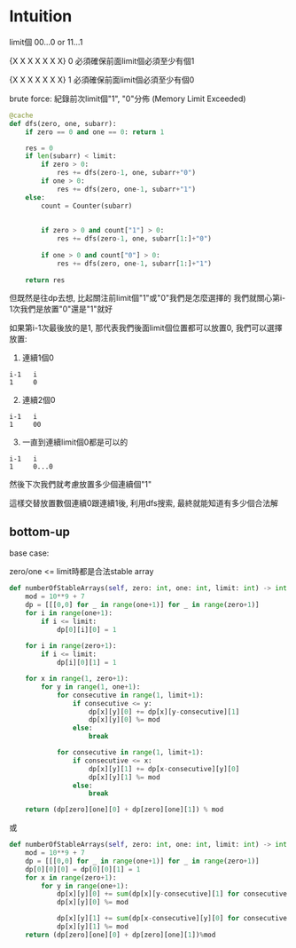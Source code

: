 # Intuition

limit個 00...0 or 11...1

{X X X X X X X} 0
必須確保前面limit個必須至少有個1

{X X X X X X X} 1
必須確保前面limit個必須至少有個0

brute force: 紀錄前次limit個"1", "0"分佈 (Memory Limit Exceeded)

```py
@cache
def dfs(zero, one, subarr):
    if zero == 0 and one == 0: return 1

    res = 0
    if len(subarr) < limit:
        if zero > 0:
            res += dfs(zero-1, one, subarr+"0")
        if one > 0:
            res += dfs(zero, one-1, subarr+"1")
    else:
        count = Counter(subarr)
        
        
        if zero > 0 and count["1"] > 0:
            res += dfs(zero-1, one, subarr[1:]+"0")
            
        if one > 0 and count["0"] > 0:
            res += dfs(zero, one-1, subarr[1:]+"1")
    
    return res
```

但既然是往dp去想, 比起關注前limit個"1"或"0"我們是怎麼選擇的
我們就關心第i-1次我們是放置"0"還是"1"就好

如果第i-1次最後放的是1, 那代表我們後面limit個位置都可以放置0, 我們可以選擇放置:
1. 連續1個0
```
i-1   i
1     0
```

2. 連續2個0
```
i-1   i
1     00
```

3. 一直到連續limit個0都是可以的
```
i-1   i
1     0...0
```

然後下次我們就考慮放置多少個連續個"1"

這樣交替放置數個連續0跟連續1後, 利用dfs搜索, 最終就能知道有多少個合法解


## bottom-up

base case:

zero/one <= limit時都是合法stable array

```py
def numberOfStableArrays(self, zero: int, one: int, limit: int) -> int:
    mod = 10**9 + 7
    dp = [[[0,0] for _ in range(one+1)] for _ in range(zero+1)]
    for i in range(one+1):
        if i <= limit:
            dp[0][i][0] = 1
            
    for i in range(zero+1):
        if i <= limit:
            dp[i][0][1] = 1

    for x in range(1, zero+1):
        for y in range(1, one+1):
            for consecutive in range(1, limit+1):
                if consecutive <= y:
                    dp[x][y][0] += dp[x][y-consecutive][1]
                    dp[x][y][0] %= mod
                else:
                    break

            for consecutive in range(1, limit+1):
                if consecutive <= x:
                    dp[x][y][1] += dp[x-consecutive][y][0]
                    dp[x][y][1] %= mod
                else:
                    break

    return (dp[zero][one][0] + dp[zero][one][1]) % mod
```

或

```py
def numberOfStableArrays(self, zero: int, one: int, limit: int) -> int:
    mod = 10**9 + 7
    dp = [[[0,0] for _ in range(one+1)] for _ in range(zero+1)]
    dp[0][0][0] = dp[0][0][1] = 1
    for x in range(zero+1):
        for y in range(one+1):
            dp[x][y][0] += sum(dp[x][y-consecutive][1] for consecutive in range(1, min(y, limit)+1))
            dp[x][y][0] %= mod

            dp[x][y][1] += sum(dp[x-consecutive][y][0] for consecutive in range(1, min(x, limit)+1))
            dp[x][y][1] %= mod
    return (dp[zero][one][0] + dp[zero][one][1])%mod
```